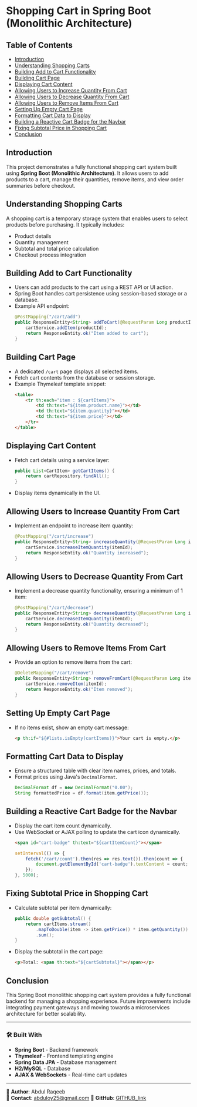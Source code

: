 

# Shopping Cart in Spring Boot (Monolithic Architecture)

## Table of Contents
- [Introduction](#introduction)
- [Understanding Shopping Carts](#understanding-shopping-carts)
- [Building Add to Cart Functionality](#building-add-to-cart-functionality)
- [Building Cart Page](#building-cart-page)
- [Displaying Cart Content](#displaying-cart-content)
- [Allowing Users to Increase Quantity From Cart](#allowing-users-to-increase-quantity-from-cart)
- [Allowing Users to Decrease Quantity From Cart](#allowing-users-to-decrease-quantity-from-cart)
- [Allowing Users to Remove Items From Cart](#allowing-users-to-remove-items-from-cart)
- [Setting Up Empty Cart Page](#setting-up-empty-cart-page)
- [Formatting Cart Data to Display](#formatting-cart-data-to-display)
- [Building a Reactive Cart Badge for the Navbar](#building-a-reactive-cart-badge-for-the-navbar)
- [Fixing Subtotal Price in Shopping Cart](#fixing-subtotal-price-in-shopping-cart)
- [Conclusion](#conclusion)

## Introduction
This project demonstrates a fully functional shopping cart system built using **Spring Boot (Monolithic Architecture)**. It allows users to add products to a cart, manage their quantities, remove items, and view order summaries before checkout. 

## Understanding Shopping Carts
A shopping cart is a temporary storage system that enables users to select products before purchasing. It typically includes:
- Product details
- Quantity management
- Subtotal and total price calculation
- Checkout process integration

## Building Add to Cart Functionality
- Users can add products to the cart using a REST API or UI action.
- Spring Boot handles cart persistence using session-based storage or a database.
- Example API endpoint:
  ```java
  @PostMapping("/cart/add")
  public ResponseEntity<String> addToCart(@RequestParam Long productId) {
      cartService.addItem(productId);
      return ResponseEntity.ok("Item added to cart");
  }
  ```

## Building Cart Page
- A dedicated `/cart` page displays all selected items.
- Fetch cart contents from the database or session storage.
- Example Thymeleaf template snippet:
  ```html
  <table>
      <tr th:each="item : ${cartItems}">
          <td th:text="${item.product.name}"></td>
          <td th:text="${item.quantity}"></td>
          <td th:text="${item.price}"></td>
      </tr>
  </table>
  ```

## Displaying Cart Content
- Fetch cart details using a service layer:
  ```java
  public List<CartItem> getCartItems() {
      return cartRepository.findAll();
  }
  ```
- Display items dynamically in the UI.

## Allowing Users to Increase Quantity From Cart
- Implement an endpoint to increase item quantity:
  ```java
  @PostMapping("/cart/increase")
  public ResponseEntity<String> increaseQuantity(@RequestParam Long itemId) {
      cartService.increaseItemQuantity(itemId);
      return ResponseEntity.ok("Quantity increased");
  }
  ```

## Allowing Users to Decrease Quantity From Cart
- Implement a decrease quantity functionality, ensuring a minimum of 1 item:
  ```java
  @PostMapping("/cart/decrease")
  public ResponseEntity<String> decreaseQuantity(@RequestParam Long itemId) {
      cartService.decreaseItemQuantity(itemId);
      return ResponseEntity.ok("Quantity decreased");
  }
  ```

## Allowing Users to Remove Items From Cart
- Provide an option to remove items from the cart:
  ```java
  @DeleteMapping("/cart/remove")
  public ResponseEntity<String> removeFromCart(@RequestParam Long itemId) {
      cartService.removeItem(itemId);
      return ResponseEntity.ok("Item removed");
  }
  ```

## Setting Up Empty Cart Page
- If no items exist, show an empty cart message:
  ```html
  <p th:if="${#lists.isEmpty(cartItems)}">Your cart is empty.</p>
  ```

## Formatting Cart Data to Display
- Ensure a structured table with clear item names, prices, and totals.
- Format prices using Java's `DecimalFormat`.
  ```java
  DecimalFormat df = new DecimalFormat("0.00");
  String formattedPrice = df.format(item.getPrice());
  ```

## Building a Reactive Cart Badge for the Navbar
- Display the cart item count dynamically.
- Use WebSocket or AJAX polling to update the cart icon dynamically.
  ```html
  <span id="cart-badge" th:text="${cartItemCount}"></span>
  ```
  ```javascript
  setInterval(() => {
      fetch('/cart/count').then(res => res.text()).then(count => {
          document.getElementById('cart-badge').textContent = count;
      });
  }, 5000);
  ```

## Fixing Subtotal Price in Shopping Cart
- Calculate subtotal per item dynamically:
  ```java
  public double getSubtotal() {
      return cartItems.stream()
          .mapToDouble(item -> item.getPrice() * item.getQuantity())
          .sum();
  }
  ```
- Display the subtotal in the cart page:
  ```html
  <p>Total: <span th:text="${cartSubtotal}"></span></p>
  ```

## Conclusion
This Spring Boot monolithic shopping cart system provides a fully functional backend for managing a shopping experience. Future improvements include integrating payment gateways and moving towards a microservices architecture for better scalability.

---
### 🛠️ Built With
- **Spring Boot** - Backend framework
- **Thymeleaf** - Frontend templating engine
- **Spring Data JPA** - Database management
- **H2/MySQL** - Database
- **AJAX & WebSockets** - Real-time cart updates

---

📍 **Author**: Abdul Raqeeb  
📧 **Contact**: abduloy25@gmail.com 
🔗 **GitHub**: [GITHUB_link](https://github.com/Abddev-rqb)